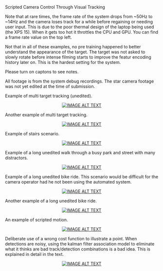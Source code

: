 Scripted Camera Control Through Visual Tracking

Note that at rare times, the frame rate of the system drops from ~50Hz to ~14Hz and the camera loses track for a while before regaining or needing user input. This is due to the poor thermal design of the laptop being used (the XPS 15). When it gets too hot it throttles the CPU and GPU. You can find a frame rate value on the top left.

Not that in all of these examples, no pre training happened to better understand the appearance of the target. The target was not asked to slowly rotate before intense filming starts to improve the featur encoding history later on. This is the hardest setting for the system.

Please turn on captons to see notes. 

All footage is from the system debug recordings. The star camera footage was not yet edited at the time of submission. 

Example of multi target tracking (unedited). 
<div align="center">
  <a href="https://www.youtube.com/watch?v=PxG0FxY25w4"><img src="https://img.youtube.com/vi/PxG0FxY25w4/0.jpg" alt="IMAGE ALT TEXT"></a>
</div>

Another example of multi target tracking. 
<div align="center">
  <a href="https://www.youtube.com/watch?v=610Wl6360lg"><img src="https://img.youtube.com/vi/610Wl6360lg/0.jpg" alt="IMAGE ALT TEXT"></a>
</div>



Example of stairs scenario. 

<div align="center">
  <a href="https://www.youtube.com/watch?v=2gYqwQ3inTo"><img src="https://img.youtube.com/vi/2gYqwQ3inTo/0.jpg" alt="IMAGE ALT TEXT"></a>
</div>

Example of a long unedited walk through a busy park and street with many distractors.

<div align="center">
  <a href="https://www.youtube.com/edit?o=U&video_id=qLkCwRazyOc"><img src="https://img.youtube.com/vi/qLkCwRazyOc/0.jpg" alt="IMAGE ALT TEXT"></a>
</div>


Example of a long unedited bike ride. This scenario would be difficult for the camera operator had he not been using the automated system.

<div align="center">
  <a href="https://www.youtube.com/watch?v=KxOM0KNRgsE"><img src="https://img.youtube.com/vi/KxOM0KNRgsE/0.jpg" alt="IMAGE ALT TEXT"></a>
</div>


Another example of a long unedited bike ride.

<div align="center">
  <a href="https://www.youtube.com/watch?v=fgJdUXFbPwY"><img src="https://img.youtube.com/vi/fgJdUXFbPwY/0.jpg" alt="IMAGE ALT TEXT"></a>
</div>

An example of scripted motion. 
<div align="center">
  <a href="https://www.youtube.com/watch?v=9tLRgpuSbaI"><img src="https://img.youtube.com/vi/9tLRgpuSbaI/0.jpg" alt="IMAGE ALT TEXT"></a>
</div>

Deliberate use of a wrong cost function to illustrate a point. When detections are noisy, using the kalman filter association model to eliminate what it thinks are bad track/detection combinations is a bad idea. This is explained in detail in the text. 
<div align="center">
  <a href="https://www.youtube.com/watch?v=5r2lNVMv-lk"><img src="https://img.youtube.com/vi/5r2lNVMv-lk/0.jpg" alt="IMAGE ALT TEXT"></a>
</div>





